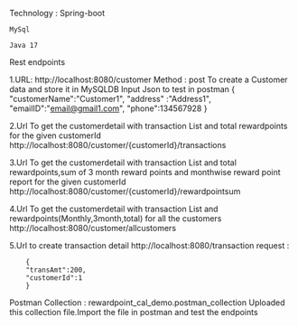 Technology : 
	Spring-boot
 
	MySql
 
	Java 17

Rest endpoints

1.URL:  http://localhost:8080/customer
Method : post
To create a Customer data and store it in MySQLDB
Input Json to test in postman
{
		"customerName":"Customer1",
		"address" :"Address1",
		"emailID":"email@gmail1.com",
		"phone":134567928
		}
  
2.Url To get the customerdetail with transaction List and total rewardpoints for the given customerId
 http://localhost:8080/customer/{customerId}/transactions
 
 3.Url To get the customerdetail with transaction List and total rewardpoints,sum of 3 month reward points and  monthwise reward point report for the given customerId
  http://localhost:8080/customer/{customerId}/rewardpointsum
  
4.Url To get the customerdetail with transaction List and rewardpoints(Monthly,3month,total) for all the customers
http://localhost:8080/customer/allcustomers

5.Url to create transaction detail 
http://localhost:8080/transaction 
request : 
		
  		{
		"transAmt":200,				
		"customerId":1	
		}

	

Postman Collection : rewardpoint_cal_demo.postman_collection
Uploaded this collection file.Import the file in postman and test the endpoints
